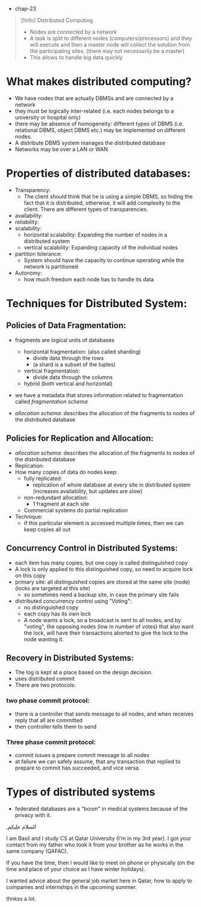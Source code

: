 - chap-23
>[!info] Distributed Computing
>- Nodes are connected by a network
>- A task is split to different nodes (computers/processors) and they will execute and then a master node will collect the solution from the participating sites. (there may not necessarily be a master)
>- This allows to handle big data quickly
# What makes distributed computing?
- We have nodes that are actually DBMSs and are connected by a network
- they must be logically inter-related (i.e. each nodes belongs to a university or hospital only) 
- there may be absence of homogeneity: different types of DBMS (i.e. relational DBMS, object DBMS etc.) may be implemented on different nodes.
- A distribute DBMS system manages the distributed database
- Networks may be over a LAN or WAN
# Properties of distributed databases:
- Transparency: 
	- The client should think that he is using a simple DBMS, so hiding the fact that it is distributed, otherwise, it will add complexity to the client. There are different types of transparencies.
- availability:
- reliability:
- scalability:
	- horizontal scalability: Expanding the number of nodes in a distributed system
	- vertical scalability: Expanding capacity of the individual nodes
- partition tolerance: 
	- System should have the capacity to continue operating while the network is partitioned
- Autonomy:
	- how much freedom each node has to handle its data
# Techniques for Distributed System:
## Policies of Data Fragmentation:
- fragments are logical units of databases
	- horizontal fragmentation: (also called sharding)
		- divide data through the rows
		- (a shard is a subset of the tuples)
	- vertical fragmentation:
		- divide data through the columns
	- hybrid (both vertical and horizontal)

- we have a metadata that stores information related to fragmentation called *fragmentation schema*
- *allocation schema*: describes the allocation of the fragments to nodes of the distributed database
## Policies for Replication and Allocation:
- *allocation schema*: describes the allocation of the fragments to nodes of the distributed database
- Replication:
- How many copies of data do nodes keep:
	- fully replicated:
		- replication of whole database at every site in distributed system (increases availability, but updates are slow)
	- non-redundant allocation:
		- 1 fragment at each site
	- Commercial systems do partial replication
- Technique:
	- if this particular element is accessed multiple times, then we can keep copies all out
## Concurrency Control in Distributed Systems:
- each item has many copies, but one copy is called distinguished copy
- A lock is only applied to this distinguished copy, so need to acquire lock on this copy
- primary site: all distinguished copies are stored at the same site (node) (locks are targeted at this site)
	- so sometimes need a backup site, in case the primary site fails
- distributed concurrency control using "Voting":
	- no distinguished copy
	- each copy has its own lock
	- A node wants a lock, so a broadcast is sent to all nodes, and by "voting", the opposing nodes (low in number of votes) that also want the lock, will have their transactions aborted to give the lock to the node wanting it.
## Recovery in Distributed Systems:
- The log is kept at a place based on the design decision.
- uses distributed commit
- There are two protocols:
### two phase commit protocol:
- there is a controller that sends message to all nodes, and when receives reply that all are committed 
- then controller tells them to send 
### Three phase commit protocol:
- commit issues a prepare commit message to all nodes
- at failure we can safely assume, that any transaction that replied to prepare to commit has succeeded, and vice versa.

# Types of distributed systems
- federated databases are a "boom" in medical systems because of the privacy with it.

,السلام علیكم

I am Basil and I study CS at Qatar University (I'm in my 3rd year). I got your contact from my father who took it from your brother as he works in the same company (QAFAC).

If you have the time, then I would like to meet on phone or physically (on the time and place of your choice as I have winter holidays).

I wanted advice about the general job market here in Qatar, how to apply to companies and internships in the upcoming summer.

thnkss a lot.